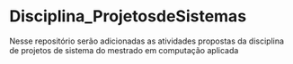 # Disciplina_ProjetosdeSistemas
Nesse repositório serão adicionadas as atividades propostas da disciplina de projetos de sistema do mestrado em computação aplicada
